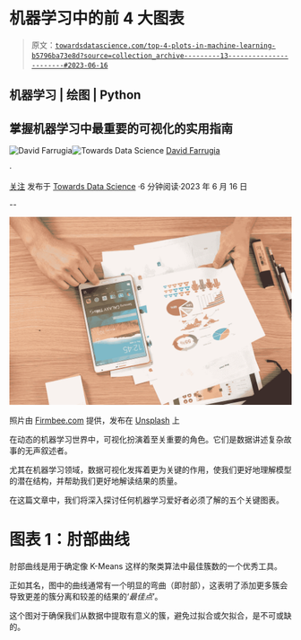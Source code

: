 # 机器学习中的前 4 大图表

> 原文：[`towardsdatascience.com/top-4-plots-in-machine-learning-b5796ba73e8d?source=collection_archive---------13-----------------------#2023-06-16`](https://towardsdatascience.com/top-4-plots-in-machine-learning-b5796ba73e8d?source=collection_archive---------13-----------------------#2023-06-16)

## 机器学习 | 绘图 | Python

## 掌握机器学习中最重要的可视化的实用指南

[](https://david-farrugia.medium.com/?source=post_page-----b5796ba73e8d--------------------------------)![David Farrugia](https://david-farrugia.medium.com/?source=post_page-----b5796ba73e8d--------------------------------)[](https://towardsdatascience.com/?source=post_page-----b5796ba73e8d--------------------------------)![Towards Data Science](https://towardsdatascience.com/?source=post_page-----b5796ba73e8d--------------------------------) [David Farrugia](https://david-farrugia.medium.com/?source=post_page-----b5796ba73e8d--------------------------------)

·

[关注](https://medium.com/m/signin?actionUrl=https%3A%2F%2Fmedium.com%2F_%2Fsubscribe%2Fuser%2F3916826092a6&operation=register&redirect=https%3A%2F%2Ftowardsdatascience.com%2Ftop-4-plots-in-machine-learning-b5796ba73e8d&user=David+Farrugia&userId=3916826092a6&source=post_page-3916826092a6----b5796ba73e8d---------------------post_header-----------) 发布于 [Towards Data Science](https://towardsdatascience.com/?source=post_page-----b5796ba73e8d--------------------------------) ·6 分钟阅读·2023 年 6 月 16 日

--

[](https://medium.com/m/signin?actionUrl=https%3A%2F%2Fmedium.com%2F_%2Fbookmark%2Fp%2Fb5796ba73e8d&operation=register&redirect=https%3A%2F%2Ftowardsdatascience.com%2Ftop-4-plots-in-machine-learning-b5796ba73e8d&source=-----b5796ba73e8d---------------------bookmark_footer-----------)![](img/034e80631806f2605e38af6eaaf3986a.png)

照片由 [Firmbee.com](https://unsplash.com/@firmbee?utm_source=medium&utm_medium=referral) 提供，发布在 [Unsplash](https://unsplash.com/?utm_source=medium&utm_medium=referral) 上

在动态的机器学习世界中，可视化扮演着至关重要的角色。它们是数据讲述复杂故事的无声叙述者。

尤其在机器学习领域，数据可视化发挥着更为关键的作用，使我们更好地理解模型的潜在结构，并帮助我们更好地解读结果的质量。

在这篇文章中，我们将深入探讨任何机器学习爱好者必须了解的五个关键图表。

# 图表 1：肘部曲线

肘部曲线是用于确定像 K-Means 这样的聚类算法中最佳簇数的一个优秀工具。

正如其名，图中的曲线通常有一个明显的弯曲（即肘部），这表明了添加更多簇会导致更差的簇分离和较差的结果的‘*最佳点*’。

这个图对于确保我们从数据中提取有意义的簇，避免过拟合或欠拟合，是不可或缺的。
